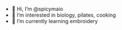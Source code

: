- 👋 Hi, I’m @spicymaio
- 👀 I’m interested in biology, pilates, cooking 
- 🌱 I’m currently learning embroidery

<!---
spicymaio/spicymaio is a ✨ special ✨ repository because its `README.md` (this file) appears on your GitHub profile.
You can click the Preview link to take a look at your changes.
--->
